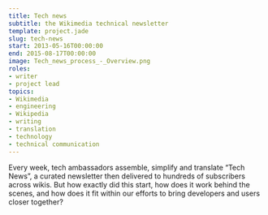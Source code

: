 ```yaml
---
title: Tech news
subtitle: the Wikimedia technical newsletter
template: project.jade
slug: tech-news
start: 2013-05-16T00:00:00
end: 2015-08-17T00:00:00
image: Tech_news_process_-_Overview.png
roles:
- writer
- project lead
topics:
- Wikimedia
- engineering
- Wikipedia
- writing
- translation
- technology
- technical communication
---
```


Every week, tech ambassadors assemble, simplify and translate “Tech News”, a curated newsletter then delivered to hundreds of subscribers across wikis. But how exactly did this start, how does it work behind the scenes, and how does it fit within our efforts to bring developers and users closer together?
